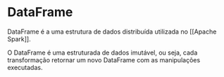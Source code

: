 # DataFrame

DataFrame é a uma estrutura de dados distribuída utilizada no [[Apache Spark]].

O DataFrame é uma estruturada de dados imutável, ou seja, cada transformação retornar um novo DataFrame com as manipulações executadas.